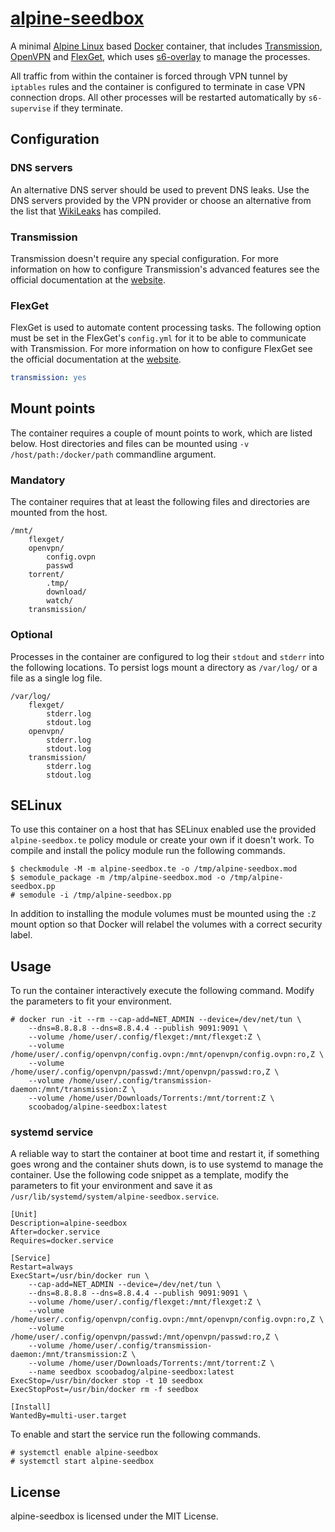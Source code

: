 # [alpine-seedbox][seedbox]

A minimal [Alpine Linux][alpine] based [Docker][docker] container, that includes
[Transmission][transmission], [OpenVPN][openvpn] and [FlexGet][flexget], which
uses [s6-overlay][overlay] to manage the processes.

All traffic from within the container is forced through VPN tunnel by `iptables`
rules and the container is configured to terminate in case VPN connection drops.
All other processes will be restarted automatically by `s6-supervise` if they
terminate.

## Configuration

### DNS servers

An alternative DNS server should be used to prevent DNS leaks. Use the DNS
servers provided by the VPN provider or choose an alternative from the list
that [WikiLeaks][dns] has compiled.

### Transmission

Transmission doesn't require any special configuration. For more information on
how to configure Transmission's advanced features see the official documentation
at the [website][transmission].

### FlexGet

FlexGet is used to automate content processing tasks. The following option must
be set in the FlexGet's `config.yml` for it to be able to communicate with
Transmission. For more information on how to configure FlexGet see the official
documentation at the [website][flexget].

```yaml
transmission: yes
```

## Mount points

The container requires a couple of mount points to work, which are listed below.
Host directories and files can be mounted using `-v /host/path:/docker/path`
commandline argument.

### Mandatory

The container requires that at least the following files and directories are
mounted from the host.

```
/mnt/
	flexget/
	openvpn/
		config.ovpn
		passwd
	torrent/
		.tmp/
		download/
		watch/
	transmission/
```

### Optional

Processes in the container are configured to log their `stdout` and `stderr`
into the following locations. To persist logs mount a directory as `/var/log/`
or a file as a single log file.

```
/var/log/
	flexget/
		stderr.log
		stdout.log
	openvpn/
		stderr.log
		stdout.log
	transmission/
		stderr.log
		stdout.log
```

## SELinux

To use this container on a host that has SELinux enabled use the provided
`alpine-seedbox.te` policy module or create your own if it doesn't work. To
compile and install the policy module run the following commands.

```
$ checkmodule -M -m alpine-seedbox.te -o /tmp/alpine-seedbox.mod
$ semodule_package -m /tmp/alpine-seedbox.mod -o /tmp/alpine-seedbox.pp
# semodule -i /tmp/alpine-seedbox.pp
```

In addition to installing the module volumes must be mounted using the `:Z`
mount option so that Docker will relabel the volumes with a correct security
label.

## Usage

To run the container interactively execute the following command. Modify the
parameters to fit your environment.

```
# docker run -it --rm --cap-add=NET_ADMIN --device=/dev/net/tun \
	--dns=8.8.8.8 --dns=8.8.4.4 --publish 9091:9091 \
	--volume /home/user/.config/flexget:/mnt/flexget:Z \
	--volume /home/user/.config/openvpn/config.ovpn:/mnt/openvpn/config.ovpn:ro,Z \
	--volume /home/user/.config/openvpn/passwd:/mnt/openvpn/passwd:ro,Z \
	--volume /home/user/.config/transmission-daemon:/mnt/transmission:Z \
	--volume /home/user/Downloads/Torrents:/mnt/torrent:Z \
	scoobadog/alpine-seedbox:latest
```

### systemd service

A reliable way to start the container at boot time and restart it, if something goes wrong and the container shuts down, is to use systemd to manage the
container. Use the following code snippet as a template, modify the parameters
to fit your environment and save it as
`/usr/lib/systemd/system/alpine-seedbox.service`.

```
[Unit]
Description=alpine-seedbox
After=docker.service
Requires=docker.service

[Service]
Restart=always
ExecStart=/usr/bin/docker run \
	--cap-add=NET_ADMIN --device=/dev/net/tun \
	--dns=8.8.8.8 --dns=8.8.4.4 --publish 9091:9091 \
	--volume /home/user/.config/flexget:/mnt/flexget:Z \
	--volume /home/user/.config/openvpn/config.ovpn:/mnt/openvpn/config.ovpn:ro,Z \
	--volume /home/user/.config/openvpn/passwd:/mnt/openvpn/passwd:ro,Z \
	--volume /home/user/.config/transmission-daemon:/mnt/transmission:Z \
	--volume /home/user/Downloads/Torrents:/mnt/torrent:Z \
	--name seedbox scoobadog/alpine-seedbox:latest
ExecStop=/usr/bin/docker stop -t 10 seedbox
ExecStopPost=/usr/bin/docker rm -f seedbox

[Install]
WantedBy=multi-user.target
```

To enable and start the service run the following commands.

```
# systemctl enable alpine-seedbox
# systemctl start alpine-seedbox
```

## License

alpine-seedbox is licensed under the MIT License.

[seedbox]: https://github.com/scoobadog/alpine-seedbox
[alpine]: https://alpinelinux.org/
[docker]: https://www.docker.com/
[flexget]: http://flexget.com/
[openvpn]: https://openvpn.net/
[overlay]: https://github.com/just-containers/s6-overlay
[transmission]: https://www.transmissionbt.com/
[dns]: https://www.wikileaks.org/wiki/Alternative_DNS
